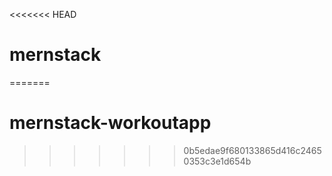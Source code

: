 <<<<<<< HEAD
# mernstack
=======
# mernstack-workoutapp
>>>>>>> 0b5edae9f680133865d416c24650353c3e1d654b
